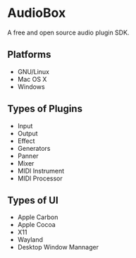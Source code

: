 # AudioBox
A free and open source audio plugin SDK.

## Platforms
* GNU/Linux
* Mac OS X
* Windows

## Types of Plugins
* Input
* Output
* Effect
* Generators
* Panner
* Mixer
* MIDI Instrument
* MIDI Processor

## Types of UI
* Apple Carbon
* Apple Cocoa
* X11
* Wayland
* Desktop Window Mannager
